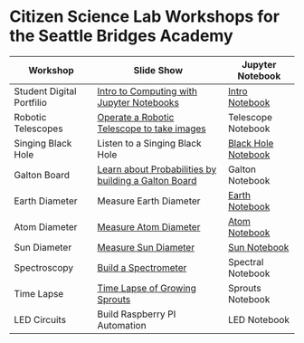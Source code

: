 # Citizen Science Lab Workshops for the Seattle Bridges Academy

| Workshop      | Slide Show     | Jupyter Notebook    |
| -----------   | ----------- | ------------------- |
| Student Digital Portfilio | [Intro to Computing with Jupyter Notebooks](https://docs.google.com/presentation/d/16MTcf_3uxXWkhcTtFySD2vQaBLCRcEObL-OUhnmJKRI/edit?usp=sharing)      | [Intro Notebook](https://sciencelabbridges.com/hub/user-redirect/git-pull?repo=https%3A%2F%2Fgithub.com%2Fchandrunarayan%2Fsciencelab&branch=gh-pages&urlpath=lab%2Ftree%2Fsciencelab%2Fintro_to_jupyter%2Fintro_to_jupyter.ipynb) |
| Robotic Telescopes   | [Operate a Robotic Telescope to take images](https://docs.google.com/presentation/d/1ObuzS3qWAFNMtnvKDT71WNflAIGNgslI5quR1SmuHs0/edit?usp=sharing) |  Telescope Notebook |
| Singing Black Hole   | Listen to a Singing Black Hole        |  [Black Hole Notebook](https://sciencelabbridges.com/hub/user-redirect/git-pull?repo=https%3A%2F%2Fgithub.com%2Fchandrunarayan%2Fsciencelab&branch=gh-pages&urlpath=lab%2Ftree%2Fsciencelab%2Fsinging_black_hole%2Fsinging_black_hole.ipynb) |
| Galton Board |  [Learn about Probabilities by building a Galton Board](https://docs.google.com/presentation/d/1akflCHaXrlq14M-WRMOgmtR92UdNT9S7yFadtQxssSM/edit?usp=sharing)  | Galton Notebook |
| Earth Diameter | Measure Earth Diameter | [Earth Notebook](https://sciencelabbridges.com/hub/user-redirect/git-pull?repo=https%3A%2F%2Fgithub.com%2Fchandrunarayan%2Fsciencelab&branch=gh-pages&urlpath=lab%2Ftree%2Fsciencelab%2Fcalculate_earth_dia%2Feratosthenes_earth_circum.ipynb)
| Atom Diameter | [Measure Atom Diameter](https://docs.google.com/presentation/d/1zXCm2vMmp0-1rdn8MbIwmguX5xrBnSIaMOAIyEOhrxY/edit?usp=sharing) | [Atom Notebook](https://sciencelabbridges.com/hub/user-redirect/git-pull?repo=https%3A%2F%2Fgithub.com%2Fchandrunarayan%2Fsciencelab&branch=gh-pages&urlpath=lab%2Ftree%2Fsciencelab%2Fcalculate_atom_dia%2Fcalculate_atom_dia.ipynb)
| Sun Diameter | [Measure Sun Diameter](https://docs.google.com/presentation/d/15tscvuW3RcbRIYG4LCk5Dwl_jx3ZJLN3k6sQTMDQ8ns/edit?usp=sharing) | [Sun Notebook](https://sciencelabbridges.com/hub/user-redirect/git-pull?repo=https%3A%2F%2Fgithub.com%2Fchandrunarayan%2Fsciencelab&branch=gh-pages&urlpath=lab%2Ftree%2Fsciencelab%2Fcalculate_sun_dia%2Fcalculate_sun_dia.ipynb)
| Spectroscopy  | [Build a Spectrometer](https://docs.google.com/presentation/d/1umeXaNZbMoFs623ml2wt95ZJMPRcyEUVbdqxT7rcd1M/edit?usp=sharing)  | Spectral Notebook |
| Time Lapse  | [Time Lapse of Growing Sprouts](https://docs.google.com/presentation/d/1umeXaNZbMoFs623ml2wt95ZJMPRcyEUVbdqxT7rcd1M/edit?usp=sharing)  | Sprouts Notebook |
| LED Circuits  | Build Raspberry PI Automation  | LED Notebook |
